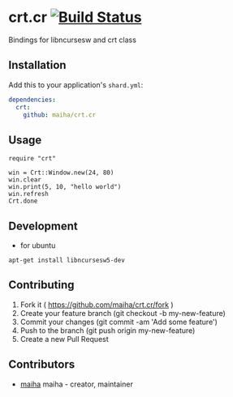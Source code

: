 # crt.cr [![Build Status](https://travis-ci.org/maiha/crt.cr.svg?branch=travis)](https://travis-ci.org/maiha/crt.cr)

Bindings for libncursesw and crt class

## Installation


Add this to your application's `shard.yml`:

```yaml
dependencies:
  crt:
    github: maiha/crt.cr
```


## Usage


```crystal
require "crt"

win = Crt::Window.new(24, 80)
win.clear
win.print(5, 10, "hello world")
win.refresh
Crt.done
```


## Development

- for ubuntu

```shell
apt-get install libncursesw5-dev
```

## Contributing

1. Fork it ( https://github.com/maiha/crt.cr/fork )
2. Create your feature branch (git checkout -b my-new-feature)
3. Commit your changes (git commit -am 'Add some feature')
4. Push to the branch (git push origin my-new-feature)
5. Create a new Pull Request

## Contributors

- [maiha](https://github.com/maiha) maiha - creator, maintainer
